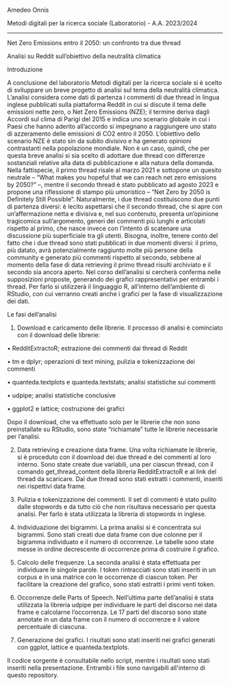 Amedeo Onnis

Metodi digitali per la ricerca sociale (Laboratorio) - A.A. 2023/2024
________________________________________
Net Zero Emissions entro il 2050: un confronto tra due thread

Analisi su Reddit sull’obiettivo della neutralità climatica

Introduzione

A conclusione del laboratorio Metodi digitali per la ricerca sociale si è scelto di sviluppare un breve progetto di analisi sul tema della neutralità climatica. L’analisi considera come dati di partenza i commenti di due thread in lingua inglese pubblicati sulla piattaforma Reddit in cui si discute il tema delle emissioni nette zero, o Net Zero Emissions (NZE); il termine deriva dagli Accordi sul clima di Parigi del 2015 e indica uno scenario globale in cui i Paesi che hanno aderito all’accordo si impegnano a raggiungere uno stato di azzeramento delle emissioni di CO2 entro il 2050. L’obiettivo dello scenario NZE è stato sin da subito divisivo e ha generato opinioni contrastanti nella popolazione mondiale. Non è un caso, quindi, che per questa breve analisi si sia scelto di adottare due thread con differenze sostanziali relative alla data di pubblicazione e alla natura della domanda. Nella fattispecie, il primo thread risale al marzo 2021 e sottopone un quesito neutrale – “What makes you hopeful that we can reach net zero emissions by 2050?” –, mentre il secondo thread è stato pubblicato ad agosto 2023 e propone una riflessione di stampo più umoristico – “Net Zero by 2050 is Definitely Still Possible”. Naturalmente, i due thread costituiscono due punti di partenza diversi: è lecito aspettarsi che il secondo thread, che si apre con un’affermazione netta e divisiva e, nel suo contenuto, presenta un’opinione tragicomica sull’argomento, generi dei commenti più lunghi e articolati rispetto al primo, che nasce invece con l’intento di scatenare una discussione più superficiale tra gli utenti. Bisogna, inoltre, tenere conto del fatto che i due thread sono stati pubblicati in due momenti diversi: il primo, più datato, avrà potenzialmente raggiunto molte più persone della community e generato più commenti rispetto al secondo, sebbene al momento della fase di data retrieving il primo thread risulti archiviato e il secondo sia ancora aperto. Nel corso dell’analisi si cercherà conferma nelle supposizioni proposte, generando dei grafici rappresentativi per entrambi i thread. Per farlo si utilizzerà il linguaggio R, all’interno dell’ambiente di RStudio, con cui verranno creati anche i grafici per la fase di visualizzazione dei dati.

Le fasi dell’analisi

1.	Download e caricamento delle librerie. Il processo di analisi è cominciato con il download delle librerie:

•	RedditExtractoR; estrazione dei commenti dai thread di Reddit

•	tm e dplyr; operazioni di text mining, pulizia e tokenizzazione dei commenti

•	quanteda.textplots e quanteda.textstats; analisi statistiche sui commenti

•	udpipe; analisi statistiche conclusive

•	ggplot2 e lattice; costruzione dei grafici

Dopo il download, che va effettuato solo per le librerie che non sono preinstallate su RStudio, sono state “richiamate” tutte le librerie necessarie per l’analisi.

2.	Data retrieving e creazione data frame. Una volta richiamate le librerie, si è proceduto con il download dei due thread e dei commenti al loro interno. Sono state create due variabili, una per ciascun thread, con il comando get_thread_content della libreria RedditExtractoR e al link del thread da scaricare. Dai due thread sono stati estratti i commenti, inseriti nei rispettivi data frame.

3.	Pulizia e tokenizzazione dei commenti. Il set di commenti è stato pulito dalle stopwords e da tutto ciò che non risultava necessario per questa analisi. Per farlo è stata utilizzata la libreria di stopwords in inglese.

4.	Individuazione dei bigrammi. La prima analisi si è concentrata sui bigrammi. Sono stati creati due data frame con due colonne per il bigramma individuato e il numero di occorrenze. Le tabelle sono state messe in ordine decrescente di occorrenze prima di costruire il grafico.

5.	Calcolo delle frequenze. La seconda analisi è stata effettuata per individuare le singole parole. I token rintracciati sono stati inseriti in un corpus e in una matrice con le occorrenze di ciascun token. Per facilitare la creazione del grafico, sono stati estratti i primi venti token.

6.	Occorrenze delle Parts of Speech. Nell’ultima parte dell’analisi è stata utilizzata la libreria udpipe per individuare le parti del discorso nei data frame e calcolarne l’occorrenza. Le 17 parti del discorso sono state annotate in un data frame con il numero di occorrenze e il valore percentuale di ciascuna.

7.	Generazione dei grafici. I risultati sono stati inseriti nei grafici generati con ggplot, lattice e quanteda.textplots.

Il codice sorgente è consultabile nello script, mentre i risultati sono stati inseriti nella presentazione. Entrambi i file sono navigabili all'interno di questo repository.
